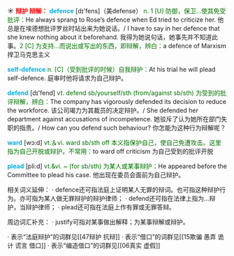 ☀ <font color="red">**辩护 辩解：**</font>
<font color="sky blue">**defence**</font> [dɪ'fens]（美defense）
<font color="rgb(227, 108, 9)">n. 1 [U] 防御，保卫…使其免受批评：</font>He always sprang to Rose’s defence when Ed tried to criticize her. 他总是在埃德想批评罗丝时站出来为她说话。/ I have to say in her defence that she knew nothing about it beforehand. 我得为她说句话，她事先并不知道此事。<font color="rgb(227, 108, 9)">2 [C] 为支持…而说出或写出的东西，即辩解，辨白：</font>a defence of Marxism 捍卫马克思主义

<font color="sky blue">**self-defence**</font>
<font color="rgb(227, 108, 9)">n. [C]（受到批评的时候）自我辩护：</font>At his trial he will plead self-defence. 庭审时他将请求为自己辩护。

<font color="sky blue">**defend**</font> [dɪ'fend] 
<font color="rgb(227, 108, 9)">vt. defend sb/yourself/sth (from/against sb/sth) 为受到的批评辩解，辨白：</font>The company has vigorously defended its decision to reduce the workforce. 该公司竭力为其裁员的决定辩护。/ She defended her department against accusations of incompetence. 她驳斥了认为她所在部门失职的指责。/ How can you defend such behaviour? 你怎能为这种行为辩解呢？

<font color="sky blue">**ward**</font> [wɔ:d] 
<font color="rgb(227, 108, 9)">vt.＆vi. ward sb/sth off 本义指保护自己，使自己免遭攻击。这里指为自己开脱或辩护。不常用：</font>to ward off criticism 为自己受到的批评开脱
           
<font color="sky blue">**plead**</font> [pli:d]
<font color="rgb(227, 108, 9)">vt.&vi. ~ (for sb/sth) 为某人或某事辩护：</font>He appeared before the Committee to plead his case. 他出现在委员会面前为自己辩护。

相关词义延伸：
· defence还可指法庭上证明某人无罪的辩词。也可指这种辩护行为。亦可指为某人做无罪辩护的辩护律师；
· defend还可指在法律上指为…辩护，当辩护律师；
· plead还可指在法庭上作有罪或无罪答辩。

周边词汇补充：
· justify可指对某事做出解释；为某事辩解或辩护。

· 表示“法庭辩护”的词群见[[47辩护 抗辩]]
· 表示“借口”的词群见[[15欺骗 愚弄 诡计 谎言 借口]]
· 表示“编造借口”的词群见[[06真实 虚假]]
